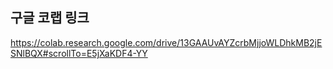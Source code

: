## 구글 코랩 링크
https://colab.research.google.com/drive/13GAAUvAYZcrbMjjoWLDhkMB2jESNlBQX#scrollTo=E5jXaKDF4-YY